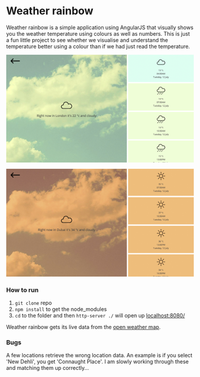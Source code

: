 Weather rainbow
=====================

Weather rainbow is a simple application using AngularJS that visually shows you the weather temperature using colours as well as numbers. This is just a fun little project to see whether we visualise and understand the temperature better using a colour than if we had just read the temperature.

![Weather rainbow screengrab 1](src/images/screengrab-1.jpg)

![Weather rainbow screengrab 2](src/images/screengrab-2.jpg)

### How to run

1. `git clone` repo
2. `npm install` to get the node_modules
3.  `cd` to the folder and then `http-server ./` will open up [localhost:8080/](http://localhost:8080/)

Weather rainbow gets its live data from the [open weather map](http://openweathermap.org/api).

### Bugs

A few locations retrieve the wrong location data. An example is if you select 'New Dehli', you get 'Connaught Place'. I am slowly working through these and matching them up correctly...
